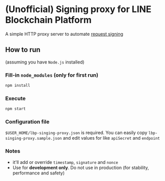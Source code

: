 # (**Unofficial**) Signing proxy for LINE Blockchain Platform

A simple HTTP proxy server to automate [request signing](https://docs-blockchain.line.biz/api-guide/Authentication)

## How to run

(assuming you have `Node.js` installed)

### Fill-in `node_modules` (only for first run)

```bash
npm install
```

### Execute

```bash
npm start
```

### Configuration file

`$USER_HOME/lbp-singing-proxy.json` is required.
You can easily copy `lbp-singing-proxy.sample.json` and edit values for like `apiSecret` and `endpoint`

### Notes

- it'll add or override `timestamp`, `signature` and `nonce`
- Use for **development only**. Do not use in production (for stability, performance and safety)
